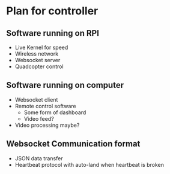 # Plan for controller

## Software running on RPI
- Live Kernel for speed
- Wireless network
- Websocket server
- Quadcopter control

## Software running on computer
- Websocket client
- Remote control software
  - Some form of dashboard
  - Video feed?
- Video processing maybe?

## Websocket Communication format
- JSON data transfer
- Heartbeat protocol with auto-land when heartbeat is broken